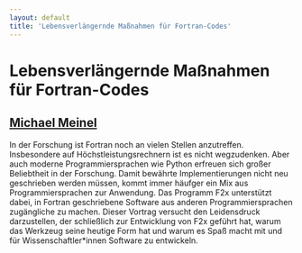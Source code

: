 ```yaml
---
layout: default
title: 'Lebensverlängernde Maßnahmen für Fortran-Codes'
---
```


# Lebensverlängernde Maßnahmen für Fortran-Codes

## [Michael Meinel](../../speaker/JCLLKE/)

In der Forschung ist Fortran noch an vielen Stellen anzutreffen. Insbesondere auf Höchstleistungsrechnern ist es nicht wegzudenken. Aber auch moderne Programmiersprachen wie Python erfreuen sich großer Beliebtheit in der Forschung. Damit bewährte Implementierungen nicht neu geschrieben werden müssen, kommt immer häufger ein Mix aus Programmiersprachen zur Anwendung. Das Programm F2x unterstützt dabei, in Fortran geschriebene Software aus anderen Programmiersprachen zugängliche  zu machen. Dieser Vortrag versucht den Leidensdruck darzustellen, der schließlich zur Entwicklung von F2x geführt hat, warum das Werkzeug seine heutige Form hat und warum es Spaß macht mit und für Wissenschaftler*innen Software zu entwickeln.